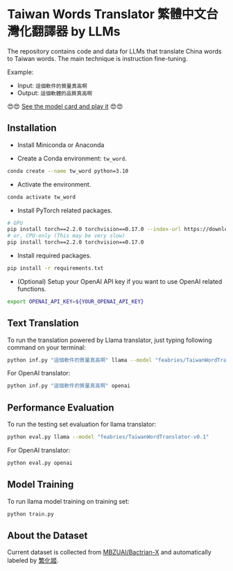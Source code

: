 # Taiwan Words Translator 繁體中文台灣化翻譯器 by LLMs

The repository contains code and data for LLMs that translate China words to Taiwan words. The main technique is instruction fine-tuning.

Example:
- Input: `這個軟件的質量真高啊`
- Output: `這個軟體的品質真高啊`

😍😍 [See the model card and play it](https://huggingface.co/feabries/TaiwanWordTranslator-v0.1) 😍😍

## Installation

* Install Miniconda or Anaconda

* Create a Conda environment: `tw_word`.
```bash
conda create --name tw_word python=3.10
```

* Activate the environment.
```bash
conda activate tw_word
```

* Install PyTorch related packages.
```bash
# GPU
pip install torch==2.2.0 torchvision==0.17.0 --index-url https://download.pytorch.org/whl/cu118
# or, CPU-only (This may be very slow)
pip install torch==2.2.0 torchvision==0.17.0
```

* Install required packages.
```bash
pip install -r requirements.txt
```

* (Optional) Setup your OpenAI API key if you want to use OpenAI related functions.

```bash
export OPENAI_API_KEY=${YOUR_OPENAI_API_KEY}
```

## Text Translation

To run the translation powered by Llama translator, just typing following command on your terminal:
```bash
python inf.py "這個軟件的質量真高啊" llama --model "feabries/TaiwanWordTranslator-v0.1"
```

For OpenAI translator:
```bash
python inf.py "這個軟件的質量真高啊" openai
```

## Performance Evaluation

To run the testing set evaluation for llama translator:
```bash
python eval.py llama --model "feabries/TaiwanWordTranslator-v0.1"
```

For OpenAI translator:
```bash
python eval.py openai
```

## Model Training

To run llama model training on training set:
```bash
python train.py
```

## About the Dataset

Current dataset is collected from [MBZUAI/Bactrian-X](https://huggingface.co/datasets/MBZUAI/Bactrian-X) and automatically labeled by [繁化姬](https://zhconvert.org).
